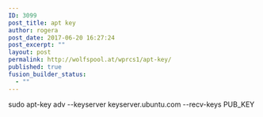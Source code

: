 ```yaml
---
ID: 3099
post_title: apt key
author: rogera
post_date: 2017-06-20 16:27:24
post_excerpt: ""
layout: post
permalink: http://wolfspool.at/wprcs1/apt-key/
published: true
fusion_builder_status:
  - ""
---
```

sudo apt-key adv --keyserver keyserver.ubuntu.com --recv-keys PUB_KEY